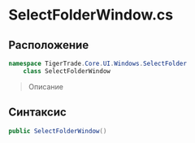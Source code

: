 
# SelectFolderWindow.cs
## Расположение
```csharp
namespace TigerTrade.Core.UI.Windows.SelectFolder  
    class SelectFolderWindow
```

> Описание

## Синтаксис
```csharp
public SelectFolderWindow()
```
